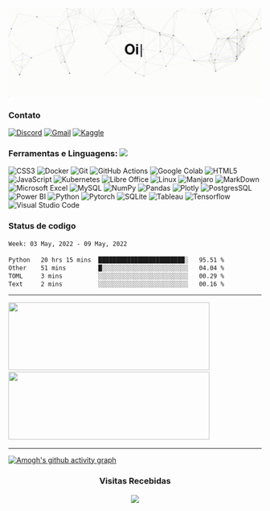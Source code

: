 <p align="center">
<img src = "https://raw.githubusercontent.com/Sposigor/Sposigor/main/assets/inicio.gif" width = "840px">
</p>


### Contato
 <a href="https://discord.com/channels/@me/286319896382537729"><img alt="Discord" title="Discord" height="32" width="32" src="https://upload.wikimedia.org/wikipedia/commons/1/13/Discord_color_D.svg"></a>
 <a href="mailto:sposigor@gmail.com"><img alt="Gmail" height="32" width="32" src="https://upload.wikimedia.org/wikipedia/commons/7/7e/Gmail_icon_%282020%29.svg"></a>
 <a href="https://www.kaggle.com/igoresposito"><img alt="Kaggle" height="32" width="32" src="https://cdn4.iconfinder.com/data/icons/logos-and-brands/512/189_Kaggle_logo_logos-512.png"></a>


### Ferramentas e Linguagens: <img src="https://media.giphy.com/media/8zldD29JNeLRK/giphy.gif?cid=790b7611d4fcbc6e11cf8cc61a78542fb95f28d2a14492de&rid=giphy.gif&ct=s" width="30">

![CSS3](https://img.shields.io/badge/css3-%231572B6.svg?style=for-the-badge&logo=css3&logoColor=white)
![Docker](https://img.shields.io/badge/Docker-2CA5E0?style=for-the-badge&logo=docker&logoColor=white)
![Git](https://img.shields.io/badge/git-%23F05033.svg?style=for-the-badge&logo=git&logoColor=white)
![GitHub Actions](https://img.shields.io/badge/github%20actions-%232671E5.svg?style=for-the-badge&logo=githubactions&logoColor=white)
![Google Colab](https://img.shields.io/badge/Colab-F9AB00?style=for-the-badge&logo=googlecolab&color=525252)
![HTML5](https://img.shields.io/badge/html5-%23E34F26.svg?style=for-the-badge&logo=html5&logoColor=white)
![JavaScript](https://img.shields.io/badge/javascript-%23323330.svg?style=for-the-badge&logo=javascript&logoColor=%23F7DF1E)
![Kubernetes](https://img.shields.io/badge/kubernetes-326ce5.svg?&style=for-the-badge&logo=kubernetes&logoColor=white)
![Libre Office](https://img.shields.io/badge/LibreOffice-18A303?style=for-the-badge&logo=LibreOffice&logoColor=white)
![Linux](https://img.shields.io/badge/Linux-FCC624?style=for-the-badge&logo=linux&logoColor=black)
![Manjaro](https://img.shields.io/badge/manjaro-35BF5C?style=for-the-badge&logo=manjaro&logoColor=white)
![MarkDown](https://img.shields.io/badge/Markdown-000000?style=for-the-badge&logo=markdown&logoColor=white)
![Microsoft Excel](https://img.shields.io/badge/Microsoft_Excel-217346?style=for-the-badge&logo=microsoft-excel&logoColor=white)
![MySQL](https://img.shields.io/badge/MySQL-00000F?style=for-the-badge&logo=mysql&logoColor=white)
![NumPy](https://img.shields.io/badge/numpy-%23013243.svg?style=for-the-badge&logo=numpy&logoColor=white)
![Pandas](https://img.shields.io/badge/pandas-%23150458.svg?style=for-the-badge&logo=pandas&logoColor=white)
![Plotly](https://img.shields.io/badge/Plotly-%233F4F75.svg?style=for-the-badge&logo=plotly&logoColor=white)
![PostgresSQL](https://img.shields.io/badge/PostgreSQL-316192?style=for-the-badge&logo=postgresql&logoColor=white)
![Power BI](https://img.shields.io/badge/PowerBI-F2C811?style=for-the-badge&logo=Power%20BI&logoColor=white)
![Python](https://img.shields.io/badge/python-3670A0?style=for-the-badge&logo=python&logoColor=ffdd54)
![Pytorch](https://img.shields.io/badge/PyTorch-EE4C2C?style=for-the-badge&logo=PyTorch&logoColor=white)
![SQLite](https://img.shields.io/badge/sqlite-%2307405e.svg?style=for-the-badge&logo=sqlite&logoColor=white)
![Tableau](https://img.shields.io/badge/Tableau-E97627?style=for-the-badge&logo=Tableau&logoColor=white)
![Tensorflow](https://img.shields.io/badge/TensorFlow-FF6F00?style=for-the-badge&logo=tensorflow&logoColor=white)
![Visual Studio Code](https://img.shields.io/badge/Visual%20Studio%20Code-0078d7.svg?style=for-the-badge&logo=visual-studio-code&logoColor=white)



### Status de codigo

<!--START_SECTION:waka-->
```text
Week: 03 May, 2022 - 09 May, 2022

Python   20 hrs 15 mins  ████████████████████████░   95.51 % 
Other    51 mins         █░░░░░░░░░░░░░░░░░░░░░░░░   04.04 % 
TOML     3 mins          ░░░░░░░░░░░░░░░░░░░░░░░░░   00.29 % 
Text     2 mins          ░░░░░░░░░░░░░░░░░░░░░░░░░   00.16 % 
```
<!--END_SECTION:waka-->

---

<a href="https://github.com/Sposigor/Sposigor">
  <img height="135" width="400" src = "https://github-readme-stats.vercel.app/api/top-langs/?username=sposigor&theme=tokyonight&layout=compact" />
</a>

<a href="https://github.com/Sposigor/Sposigor">
  <img height="135" width="400" src = "https://github-readme-stats.vercel.app/api?username=sposigor&theme=tokyonight&show_icons=false&layout=compact" />
</a>


---

[![Amogh's github activity graph](https://activity-graph.herokuapp.com/graph?username=Sposigor&bg_color=000000&color=3620f7&line=5a0c99&point=1adbce&area=true&hide_border=true)](https://github.com/ashutosh00710/github-readme-activity-graph)

<h3 align="center"> Visitas Recebidas </h3>
<p align="center">
  <a href="https://github.com/Sposigor/github-profile-count">
    <img align="center" src="https://profile-counter.glitch.me/{Sposigor}/count.svg" />
    </a>
  </p>
